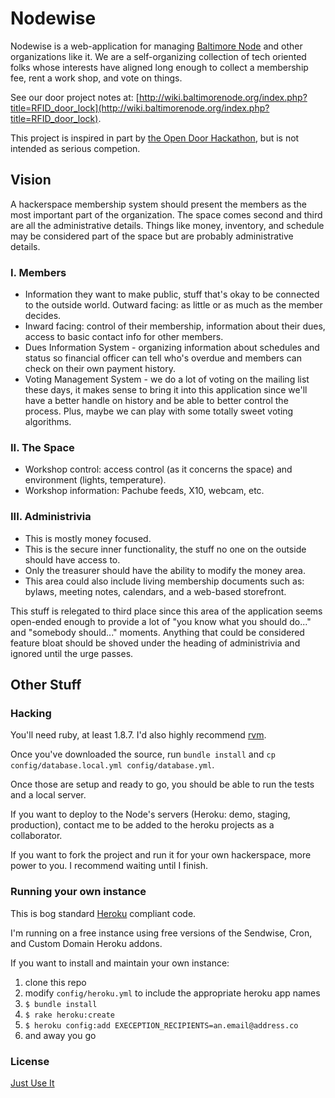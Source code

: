 # Nodewise

Nodewise is a web-application for managing [Baltimore
Node](http://baltimorenode.org) and other organizations like it. We are a
self-organizing collection of tech oriented folks whose interests have aligned
long enough to collect a membership fee, rent a work shop, and vote on things.

See our door project notes at:
[http://wiki.baltimorenode.org/index.php?title=RFID_door_lock](http://wiki.baltimorenode.org/index.php?title=RFID_door_lock).

This project is inspired in part by [the Open Door
Hackathon](http://opendoor.eventbrite.com/), but is not intended as serious
competion.

## Vision

A hackerspace membership system should present the members as the most important
part of the organization. The space comes second and third are all the
administrative details. Things like money, inventory, and schedule may be
considered part of the space but are probably administrative details.

### I. Members

* Information they want to make public, stuff that's okay to be connected to the
outside world. Outward facing: as little or as much as the member decides.
* Inward facing: control of their membership, information about their dues,
access to basic contact info for other members.
* Dues Information System - organizing information about schedules and status so
financial officer can tell who's overdue and members can check on their own
payment history.
* Voting Management System - we do a lot of voting on the mailing list these
days, it makes sense to bring it into this application since we'll have a better
handle on history and be able to better control the process. Plus, maybe we can
play with some totally sweet voting algorithms.

### II. The Space

* Workshop control: access control (as it concerns the space) and environment (lights,
temperature).
* Workshop information: Pachube feeds, X10, webcam, etc.

### III. Administrivia

* This is mostly money focused.
* This is the secure inner functionality, the stuff no one on the outside should
have access to. 
* Only the treasurer should have the ability to modify the money area.
* This area could also include living membership documents such as:
bylaws, meeting notes, calendars, and a web-based storefront.

This stuff is relegated to third place since this area of the application seems
open-ended enough to provide a lot of "you know what you should do..." and
"somebody should..." moments. Anything that could be considered feature bloat
should be shoved under the heading of administrivia and ignored until the urge
passes.

## Other Stuff

### Hacking

You'll need ruby, at least 1.8.7. I'd also highly recommend [rvm](rvm.beginrescueend.com). 

Once you've downloaded the source, run `bundle install` and `cp
config/database.local.yml config/database.yml`.

Once those are setup and ready to go, you should be able to run the tests and a local server.

If you want to deploy to the Node's servers (Heroku: demo, staging, production),
contact me to be added to the heroku projects as a collaborator.

If you want to fork the project and run it for your own hackerspace, more power
to you. I recommend waiting until I finish.

### Running your own instance

This is bog standard [Heroku](http://heroku.com) compliant code. 

I'm running on a free instance using free versions of the Sendwise, Cron, and
Custom Domain Heroku addons.

If you want to install and maintain your own instance:

1. clone this repo
1. modify `config/heroku.yml` to include the appropriate heroku app names
1. `$ bundle install`
1. `$ rake heroku:create`
1. `$ heroku config:add EXECEPTION_RECIPIENTS=an.email@address.co`
1. and away you go

### License

[Just Use It](http://sam.zoy.org/wtfpl/)

